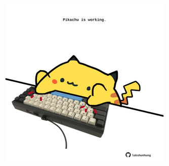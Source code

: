 <!-- built at 27/03/2025, 05:00:34 UTC -->
<p align="center">
  <img width="500" height="500" src="./ReadmeImage.svg">
</p>
